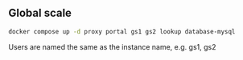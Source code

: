 ## Global scale

```bash
docker compose up -d proxy portal gs1 gs2 lookup database-mysql
```

Users are named the same as the instance name, e.g. gs1, gs2
